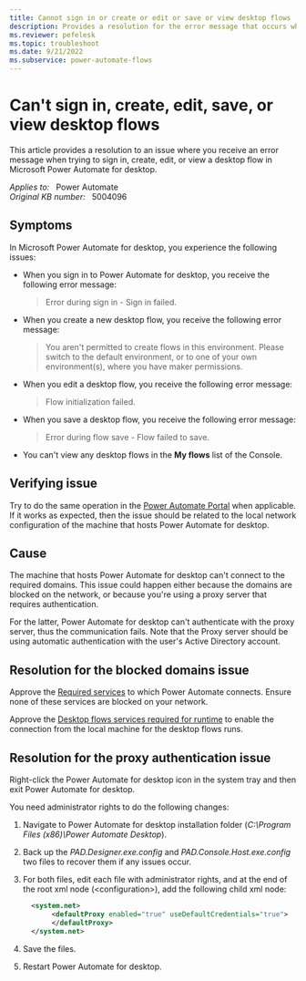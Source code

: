 ```yaml
---
title: Cannot sign in or create or edit or save or view desktop flows
description: Provides a resolution for the error message that occurs when you try to sign in, create, edit, save, or view desktop flows in Power Automate.
ms.reviewer: pefelesk
ms.topic: troubleshoot
ms.date: 9/21/2022
ms.subservice: power-automate-flows
---
```

# Can't sign in, create, edit, save, or view desktop flows

This article provides a resolution to an issue where you receive an error message when trying to sign in, create, edit, or view a desktop flow in Microsoft Power Automate for desktop.

_Applies to:_ &nbsp; Power Automate  
_Original KB number:_ &nbsp; 5004096

## Symptoms

In Microsoft Power Automate for desktop, you experience the following issues:

- When you sign in to Power Automate for desktop, you receive the following error message:

   > Error during sign in - Sign in failed.

- When you create a new desktop flow, you receive the following error message:

   > You aren't permitted to create flows in this environment. Please switch to the default environment, or to one of your own environment(s), where you have maker permissions.

- When you edit a desktop flow, you receive the following error message:

   > Flow initialization failed.

- When you save a desktop flow, you receive the following error message:

   > Error during flow save - Flow failed to save.

- You can't view any desktop flows in the **My flows** list of the Console.

## Verifying issue

Try to do the same operation in the [Power Automate Portal](https://flow.microsoft.com) when applicable. If it works as expected, then the issue should be related to the local network configuration of the machine that hosts Power Automate for desktop.

## Cause

The machine that hosts Power Automate for desktop can't connect to the required domains. This issue could happen either because the domains are blocked on the network, or because you're using a proxy server that requires authentication.

For the latter, Power Automate for desktop can't authenticate with the proxy server, thus the communication fails. Note that the Proxy server should be using automatic authentication with the user's Active Directory account.

## Resolution for the blocked domains issue

Approve the [Required services](/power-automate/ip-address-configuration#required-services) to which Power Automate connects. Ensure none of these services are blocked on your network.

Approve the [Desktop flows services required for runtime](/power-automate/ip-address-configuration#desktop-flows-services-required-for-runtime) to enable the connection from the local machine for the desktop flows runs.

## Resolution for the proxy authentication issue

Right-click the Power Automate for desktop icon in the system tray and then exit Power Automate for desktop.

You need administrator rights to do the following changes:

1. Navigate to Power Automate for desktop installation folder (_C:\Program Files (x86)\Power Automate Desktop_).

2. Back up the _PAD.Designer.exe.config_ and _PAD.Console.Host.exe.config_ two files to recover them if any issues occur.

3. For both files, edit each file with administrator rights, and at the end of the root xml node (\<configuration>), add the following child xml node:

   ```xml
     <system.net>
          <defaultProxy enabled="true" useDefaultCredentials="true"> 
          </defaultProxy> 
     </system.net>
     ```

4. Save the files.
5. Restart Power Automate for desktop.
